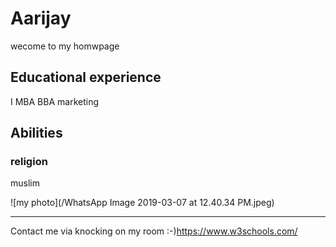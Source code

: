 # Aarijay
wecome to my homwpage
## Educational experience
I MBA
BBA marketing
## Abilities
### religion
muslim

![my photo](/WhatsApp Image 2019-03-07 at 12.40.34 PM.jpeg)

------------------------------
Contact me via knocking on my room :-)https://www.w3schools.com/
